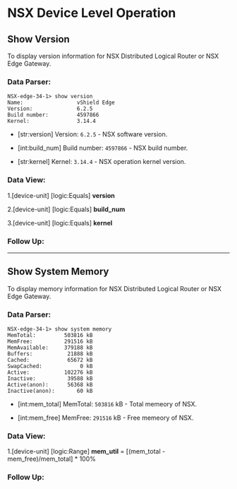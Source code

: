 # NSX Device Level Operation

## Show Version
To display version information for NSX Distributed Logical Router or NSX Edge Gateway.

### Data Parser:
```
NSX-edge-34-1> show version 
Name:                 vShield Edge
Version:              6.2.5
Build number:         4597866
Kernel:               3.14.4
```

* [str:version] Version: `6.2.5` - NSX software version.

* [int:build_num] Build number: `4597866` - NSX build number.

* [str:kernel] Kernel: `3.14.4` - NSX operation kernel version.

### Data View:
1.[device-unit] [logic:Equals] **version**

2.[device-unit] [logic:Equals] **build_num**

3.[device-unit] [logic:Equals] **kernel**

### Follow Up:  

----

## Show System Memory
To display memory information for NSX Distributed Logical Router or NSX Edge Gateway.

### Data Parser:
```
NSX-edge-34-1> show system memory 
MemTotal:         503816 kB
MemFree:          291516 kB
MemAvailable:     379188 kB
Buffers:           21888 kB
Cached:            65672 kB
SwapCached:            0 kB
Active:           102276 kB
Inactive:          39588 kB
Active(anon):      56368 kB
Inactive(anon):       60 kB
```
  
* [int:mem_total] MemTotal: `503816` kB - Total memeory of NSX.

* [int:mem_free] MemFree: `291516` kB - Free memeory of NSX.

### Data View:
1.[device-unit] [logic:Range] **mem_util** = [(mem_total - mem_free)/mem_total] * 100%

### Follow Up:  